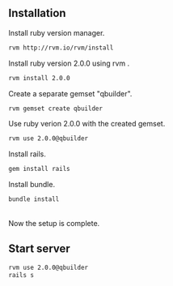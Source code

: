 Installation
------------

Install ruby version manager. 
```sh
rvm http://rvm.io/rvm/install
```
Install ruby version 2.0.0 using rvm . 
```sh
rvm install 2.0.0
```
Create a separate gemset "qbuilder". 
```sh
rvm gemset create qbuilder
```
Use ruby verion 2.0.0 with the created gemset. 
```sh
rvm use 2.0.0@qbuilder
```
Install rails. 
```sh
gem install rails
```
Install bundle. 
```sh
bundle install
```
<br> 
Now the setup is complete. 

<br>

Start server
------------
```sh
rvm use 2.0.0@qbuilder
rails s
```


